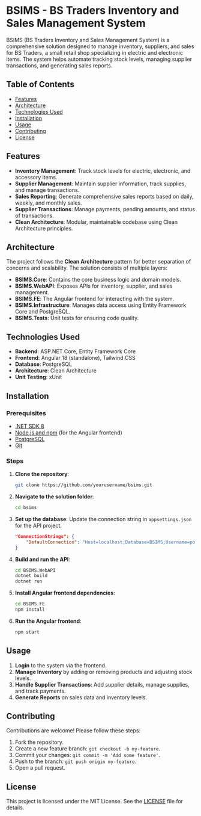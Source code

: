 # BSIMS - BS Traders Inventory and Sales Management System

BSIMS (BS Traders Inventory and Sales Management System) is a comprehensive solution designed to manage inventory, suppliers, and sales for BS Traders, a small retail shop specializing in electric and electronic items. The system helps automate tracking stock levels, managing supplier transactions, and generating sales reports.

## Table of Contents
- [Features](#features)
- [Architecture](#architecture)
- [Technologies Used](#technologies-used)
- [Installation](#installation)
- [Usage](#usage)
- [Contributing](#contributing)
- [License](#license)

## Features

- **Inventory Management**: Track stock levels for electric, electronic, and accessory items.
- **Supplier Management**: Maintain supplier information, track supplies, and manage transactions.
- **Sales Reporting**: Generate comprehensive sales reports based on daily, weekly, and monthly sales.
- **Supplier Transactions**: Manage payments, pending amounts, and status of transactions.
- **Clean Architecture**: Modular, maintainable codebase using Clean Architecture principles.

## Architecture

The project follows the **Clean Architecture** pattern for better separation of concerns and scalability. The solution consists of multiple layers:

- **BSIMS.Core**: Contains the core business logic and domain models.
- **BSIMS.WebAPI**: Exposes APIs for inventory, supplier, and sales management.
- **BSIMS.FE**: The Angular frontend for interacting with the system.
- **BSIMS.Infrastructure**: Manages data access using Entity Framework Core and PostgreSQL.
- **BSIMS.Tests**: Unit tests for ensuring code quality.

## Technologies Used

- **Backend**: ASP.NET Core, Entity Framework Core
- **Frontend**: Angular 18 (standalone), Tailwind CSS
- **Database**: PostgreSQL
- **Architecture**: Clean Architecture
- **Unit Testing**: xUnit

## Installation

### Prerequisites

- [.NET SDK 8](https://dotnet.microsoft.com/download)
- [Node.js and npm](https://nodejs.org/en/download/) (for the Angular frontend)
- [PostgreSQL](https://www.postgresql.org/download/)
- [Git](https://git-scm.com/)

### Steps

1. **Clone the repository**:
    ```bash
    git clone https://github.com/yourusername/bsims.git
    ```

2. **Navigate to the solution folder**:
    ```bash
    cd bsims
    ```

3. **Set up the database**:
    Update the connection string in `appsettings.json` for the API project.
    ```json
    "ConnectionStrings": {
        "DefaultConnection": "Host=localhost;Database=BSIMS;Username=postgres;Password=yourpassword"
    }
    ```

4. **Build and run the API**:
    ```bash
    cd BSIMS.WebAPI
    dotnet build
    dotnet run
    ```

5. **Install Angular frontend dependencies**:
    ```bash
    cd BSIMS.FE
    npm install
    ```

6. **Run the Angular frontend**:
    ```bash
    npm start
    ```

## Usage

1. **Login** to the system via the frontend.
2. **Manage Inventory** by adding or removing products and adjusting stock levels.
3. **Handle Supplier Transactions**: Add supplier details, manage supplies, and track payments.
4. **Generate Reports** on sales data and inventory levels.

## Contributing

Contributions are welcome! Please follow these steps:

1. Fork the repository.
2. Create a new feature branch: `git checkout -b my-feature`.
3. Commit your changes: `git commit -m 'Add some feature'`.
4. Push to the branch: `git push origin my-feature`.
5. Open a pull request.

## License

This project is licensed under the MIT License. See the [LICENSE](LICENSE) file for details.
